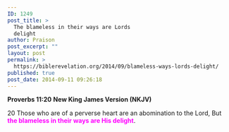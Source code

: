 ```yaml
---
ID: 1249
post_title: >
  The blameless in their ways are Lords
  delight
author: Praison
post_excerpt: ""
layout: post
permalink: >
  https://biblerevelation.org/2014/09/blameless-ways-lords-delight/
published: true
post_date: 2014-09-11 09:26:18
---
```

<strong>Proverbs 11:20</strong>
<strong> New King James Version (NKJV)</strong>

20 Those who are of a perverse heart are an abomination to the Lord,
But <span style="color: #ff00ff;"><strong>the blameless in their ways are His delight</strong></span>.